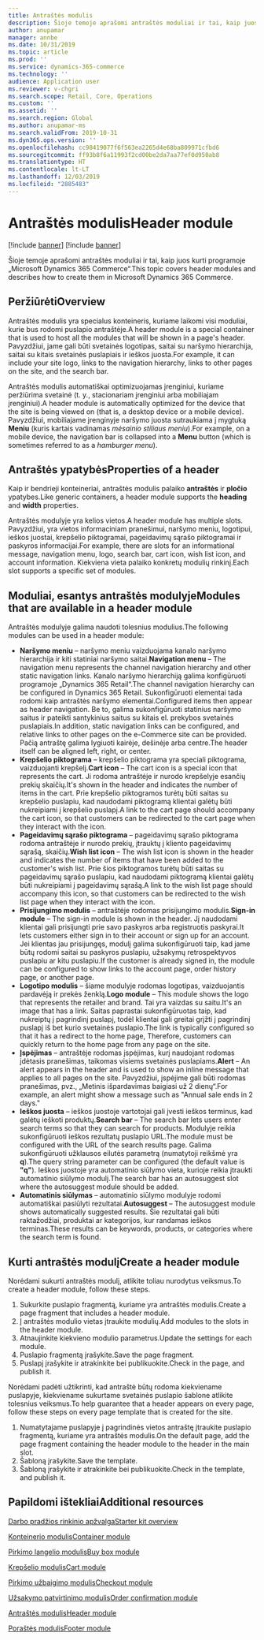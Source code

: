 ```yaml
---
title: Antraštės modulis
description: Šioje temoje aprašomi antraštės moduliai ir tai, kaip juos kurti programoje „Microsoft Dynamics 365 Commerce“.
author: anupamar
manager: annbe
ms.date: 10/31/2019
ms.topic: article
ms.prod: ''
ms.service: dynamics-365-commerce
ms.technology: ''
audience: Application user
ms.reviewer: v-chgri
ms.search.scope: Retail, Core, Operations
ms.custom: ''
ms.assetid: ''
ms.search.region: Global
ms.author: anupamar-ms
ms.search.validFrom: 2019-10-31
ms.dyn365.ops.version: ''
ms.openlocfilehash: cc98419077f6f563ea2265d4e68ba809971cfbd6
ms.sourcegitcommit: ff93b8f6a11993f2cd00be2da7aa77ef0d950ab8
ms.translationtype: HT
ms.contentlocale: lt-LT
ms.lasthandoff: 12/03/2019
ms.locfileid: "2885483"
---
```

# <a name="header-module"></a><span data-ttu-id="1efbe-103">Antraštės modulis</span><span class="sxs-lookup"><span data-stu-id="1efbe-103">Header module</span></span>

[!include [banner](includes/preview-banner.md)]
[!include [banner](includes/banner.md)]

<span data-ttu-id="1efbe-104">Šioje temoje aprašomi antraštės moduliai ir tai, kaip juos kurti programoje „Microsoft Dynamics 365 Commerce“.</span><span class="sxs-lookup"><span data-stu-id="1efbe-104">This topic covers header modules and describes how to create them in Microsoft Dynamics 365 Commerce.</span></span>

## <a name="overview"></a><span data-ttu-id="1efbe-105">Peržiūrėti</span><span class="sxs-lookup"><span data-stu-id="1efbe-105">Overview</span></span>

<span data-ttu-id="1efbe-106">Antraštės modulis yra specialus konteineris, kuriame laikomi visi moduliai, kurie bus rodomi puslapio antraštėje.</span><span class="sxs-lookup"><span data-stu-id="1efbe-106">A header module is a special container that is used to host all the modules that will be shown in a page's header.</span></span> <span data-ttu-id="1efbe-107">Pavyzdžiui, jame gali būti svetainės logotipas, saitai su naršymo hierarchija, saitai su kitais svetainės puslapiais ir ieškos juosta.</span><span class="sxs-lookup"><span data-stu-id="1efbe-107">For example, it can include your site logo, links to the navigation hierarchy, links to other pages on the site, and the search bar.</span></span>

<span data-ttu-id="1efbe-108">Antraštės modulis automatiškai optimizuojamas įrenginiui, kuriame peržiūrima svetainė (t. y., stacionariam įrenginiui arba mobiliajam įrenginiui).</span><span class="sxs-lookup"><span data-stu-id="1efbe-108">A header module is automatically optimized for the device that the site is being viewed on (that is, a desktop device or a mobile device).</span></span> <span data-ttu-id="1efbe-109">Pavyzdžiui, mobiliajame įrenginyje naršymo juosta sutraukiama į mygtuką **Meniu** (kuris kartais vadinamas *mėsainio stiliaus meniu*).</span><span class="sxs-lookup"><span data-stu-id="1efbe-109">For example, on a mobile device, the navigation bar is collapsed into a **Menu** button (which is sometimes referred to as a *hamburger menu*).</span></span>

## <a name="properties-of-a-header"></a><span data-ttu-id="1efbe-110">Antraštės ypatybės</span><span class="sxs-lookup"><span data-stu-id="1efbe-110">Properties of a header</span></span>

<span data-ttu-id="1efbe-111">Kaip ir bendrieji konteineriai, antraštės modulis palaiko **antraštės** ir **pločio** ypatybes.</span><span class="sxs-lookup"><span data-stu-id="1efbe-111">Like generic containers, a header module supports the **heading** and **width** properties.</span></span>

<span data-ttu-id="1efbe-112">Antraštės modulyje yra kelios vietos.</span><span class="sxs-lookup"><span data-stu-id="1efbe-112">A header module has multiple slots.</span></span> <span data-ttu-id="1efbe-113">Pavyzdžiui, yra vietos informaciniam pranešimui, naršymo meniu, logotipui, ieškos juostai, krepšelio piktogramai, pageidavimų sąrašo piktogramai ir paskyros informacijai.</span><span class="sxs-lookup"><span data-stu-id="1efbe-113">For example, there are slots for an informational message, navigation menu, logo, search bar, cart icon, wish list icon, and account information.</span></span> <span data-ttu-id="1efbe-114">Kiekviena vieta palaiko konkretų modulių rinkinį.</span><span class="sxs-lookup"><span data-stu-id="1efbe-114">Each slot supports a specific set of modules.</span></span>

## <a name="modules-that-are-available-in-a-header-module"></a><span data-ttu-id="1efbe-115">Moduliai, esantys antraštės modulyje</span><span class="sxs-lookup"><span data-stu-id="1efbe-115">Modules that are available in a header module</span></span>

<span data-ttu-id="1efbe-116">Antraštės modulyje galima naudoti tolesnius modulius.</span><span class="sxs-lookup"><span data-stu-id="1efbe-116">The following modules can be used in a header module:</span></span>

- <span data-ttu-id="1efbe-117">**Naršymo meniu** – naršymo meniu vaizduojama kanalo naršymo hierarchija ir kiti statiniai naršymo saitai.</span><span class="sxs-lookup"><span data-stu-id="1efbe-117">**Navigation menu** – The navigation menu represents the channel navigation hierarchy and other static navigation links.</span></span> <span data-ttu-id="1efbe-118">Kanalo naršymo hierarchiją galima konfigūruoti programoje „Dynamics 365 Retail“.</span><span class="sxs-lookup"><span data-stu-id="1efbe-118">The channel navigation hierarchy can be configured in Dynamics 365 Retail.</span></span> <span data-ttu-id="1efbe-119">Sukonfigūruoti elementai tada rodomi kaip antraštės naršymo elementai.</span><span class="sxs-lookup"><span data-stu-id="1efbe-119">Configured items then appear as header navigation.</span></span> <span data-ttu-id="1efbe-120">Be to, galima sukonfigūruoti statinius naršymo saitus ir pateikti santykinius saitus su kitais el. prekybos svetainės puslapiais.</span><span class="sxs-lookup"><span data-stu-id="1efbe-120">In addition, static navigation links can be configured, and relative links to other pages on the e-Commerce site can be provided.</span></span> <span data-ttu-id="1efbe-121">Pačią antraštę galima lygiuoti kairėje, dešinėje arba centre.</span><span class="sxs-lookup"><span data-stu-id="1efbe-121">The header itself can be aligned left, right, or center.</span></span>
- <span data-ttu-id="1efbe-122">**Krepšelio piktograma** – krepšelio piktograma yra speciali piktograma, vaizduojanti krepšelį.</span><span class="sxs-lookup"><span data-stu-id="1efbe-122">**Cart icon** – The cart icon is a special icon that represents the cart.</span></span> <span data-ttu-id="1efbe-123">Ji rodoma antraštėje ir nurodo krepšelyje esančių prekių skaičių.</span><span class="sxs-lookup"><span data-stu-id="1efbe-123">It's shown in the header and indicates the number of items in the cart.</span></span> <span data-ttu-id="1efbe-124">Prie krepšelio piktogramos turėtų būti saitas su krepšelio puslapiu, kad naudodami piktogramą klientai galėtų būti nukreipiami į krepšelio puslapį.</span><span class="sxs-lookup"><span data-stu-id="1efbe-124">A link to the cart page should accompany the cart icon, so that customers can be redirected to the cart page when they interact with the icon.</span></span>
- <span data-ttu-id="1efbe-125">**Pageidavimų sąrašo piktograma** – pageidavimų sąrašo piktograma rodoma antraštėje ir nurodo prekių, įtrauktų į kliento pageidavimų sąrašą, skaičių.</span><span class="sxs-lookup"><span data-stu-id="1efbe-125">**Wish list icon** – The wish list icon is shown in the header and indicates the number of items that have been added to the customer's wish list.</span></span> <span data-ttu-id="1efbe-126">Prie šios piktogramos turėtų būti saitas su pageidavimų sąrašo puslapiu, kad naudodami piktogramą klientai galėtų būti nukreipiami į pageidavimų sąrašą.</span><span class="sxs-lookup"><span data-stu-id="1efbe-126">A link to the wish list page should accompany this icon, so that customers can be redirected to the wish list page when they interact with the icon.</span></span>
- <span data-ttu-id="1efbe-127">**Prisijungimo modulis** – antraštėje rodomas prisijungimo modulis.</span><span class="sxs-lookup"><span data-stu-id="1efbe-127">**Sign-in module** – The sign-in module is shown in the header.</span></span> <span data-ttu-id="1efbe-128">Jį naudodami klientai gali prisijungti prie savo paskyros arba registruotis paskyrai.</span><span class="sxs-lookup"><span data-stu-id="1efbe-128">It lets customers either sign in to their account or sign up for an account.</span></span> <span data-ttu-id="1efbe-129">Jei klientas jau prisijungęs, modulį galima sukonfigūruoti taip, kad jame būtų rodomi saitai su paskyros puslapiu, užsakymų retrospektyvos puslapiu ar kitu puslapiu.</span><span class="sxs-lookup"><span data-stu-id="1efbe-129">If the customer is already signed in, the module can be configured to show links to the account page, order history page, or another page.</span></span>
- <span data-ttu-id="1efbe-130">**Logotipo modulis** – šiame modulyje rodomas logotipas, vaizduojantis pardavėją ir prekės ženklą.</span><span class="sxs-lookup"><span data-stu-id="1efbe-130">**Logo module** – This module shows the logo that represents the retailer and brand.</span></span> <span data-ttu-id="1efbe-131">Tai yra vaizdas su saitu.</span><span class="sxs-lookup"><span data-stu-id="1efbe-131">It's an image that has a link.</span></span> <span data-ttu-id="1efbe-132">Saitas paprastai sukonfigūruotas taip, kad nukreiptų į pagrindinį puslapį, todėl klientai gali greitai grįžti į pagrindinį puslapį iš bet kurio svetainės puslapio.</span><span class="sxs-lookup"><span data-stu-id="1efbe-132">The link is typically configured so that it has a redirect to the home page, Therefore, customers can quickly return to the home page from any page on the site.</span></span>
- <span data-ttu-id="1efbe-133">**Įspėjimas** – antraštėje rodomas įspėjimas, kurį naudojant rodomas įdėtasis pranešimas, taikomas visiems svetainės puslapiams.</span><span class="sxs-lookup"><span data-stu-id="1efbe-133">**Alert** – An alert appears in the header and is used to show an inline message that applies to all pages on the site.</span></span> <span data-ttu-id="1efbe-134">Pavyzdžiui, įspėjime gali būti rodomas pranešimas, pvz., „Metinis išpardavimas baigiasi už 2 dienų“.</span><span class="sxs-lookup"><span data-stu-id="1efbe-134">For example, an alert might show a message such as "Annual sale ends in 2 days."</span></span>
- <span data-ttu-id="1efbe-135">**Ieškos juosta** – ieškos juostoje vartotojai gali įvesti ieškos terminus, kad galėtų ieškoti produktų.</span><span class="sxs-lookup"><span data-stu-id="1efbe-135">**Search bar** – The search bar lets users enter search terms so that they can search for products.</span></span> <span data-ttu-id="1efbe-136">Modulyje reikia sukonfigūruoti ieškos rezultatų puslapio URL.</span><span class="sxs-lookup"><span data-stu-id="1efbe-136">The module must be configured with the URL of the search results page.</span></span> <span data-ttu-id="1efbe-137">Galima sukonfigūruoti užklausos eilutės parametrą (numatytoji reikšmė yra **q**).</span><span class="sxs-lookup"><span data-stu-id="1efbe-137">The query string parameter can be configured (the default value is **"q"**).</span></span> <span data-ttu-id="1efbe-138">Ieškos juostoje yra automatinio siūlymo vieta, kurioje reikia įtraukti automatinio siūlymo modulį.</span><span class="sxs-lookup"><span data-stu-id="1efbe-138">The search bar has an autosuggest slot where the autosuggest module should be added.</span></span>
- <span data-ttu-id="1efbe-139">**Automatinis siūlymas** – automatinio siūlymo modulyje rodomi automatiškai pasiūlyti rezultatai.</span><span class="sxs-lookup"><span data-stu-id="1efbe-139">**Autosuggest** – The autosuggest module shows automatically suggested results.</span></span> <span data-ttu-id="1efbe-140">Šie rezultatai gali būti raktažodžiai, produktai ar kategorijos, kur randamas ieškos terminas.</span><span class="sxs-lookup"><span data-stu-id="1efbe-140">These results can be keywords, products, or categories where the search term is found.</span></span>

## <a name="create-a-header-module"></a><span data-ttu-id="1efbe-141">Kurti antraštės modulį</span><span class="sxs-lookup"><span data-stu-id="1efbe-141">Create a header module</span></span>

<span data-ttu-id="1efbe-142">Norėdami sukurti antraštės modulį, atlikite toliau nurodytus veiksmus.</span><span class="sxs-lookup"><span data-stu-id="1efbe-142">To create a header module, follow these steps.</span></span>

1. <span data-ttu-id="1efbe-143">Sukurkite puslapio fragmentą, kuriame yra antraštės modulis.</span><span class="sxs-lookup"><span data-stu-id="1efbe-143">Create a page fragment that includes a header module.</span></span>
1. <span data-ttu-id="1efbe-144">Į antraštės modulio vietas įtraukite modulių.</span><span class="sxs-lookup"><span data-stu-id="1efbe-144">Add modules to the slots in the header module.</span></span>
1. <span data-ttu-id="1efbe-145">Atnaujinkite kiekvieno modulio parametrus.</span><span class="sxs-lookup"><span data-stu-id="1efbe-145">Update the settings for each module.</span></span>
1. <span data-ttu-id="1efbe-146">Puslapio fragmentą įrašykite.</span><span class="sxs-lookup"><span data-stu-id="1efbe-146">Save the page fragment.</span></span> 
1. <span data-ttu-id="1efbe-147">Puslapį įrašykite ir atrakinkite bei publikuokite.</span><span class="sxs-lookup"><span data-stu-id="1efbe-147">Check in the page, and publish it.</span></span>

<span data-ttu-id="1efbe-148">Norėdami padėti užtikrinti, kad antraštė būtų rodoma kiekviename puslapyje, kiekviename sukurtame svetainės puslapio šablone atlikite tolesnius veiksmus.</span><span class="sxs-lookup"><span data-stu-id="1efbe-148">To help guarantee that a header appears on every page, follow these steps on every page template that is created for the site.</span></span>

1. <span data-ttu-id="1efbe-149">Numatytajame puslapyje į pagrindinės vietos antraštę įtraukite puslapio fragmentą, kuriame yra antraštės modulis.</span><span class="sxs-lookup"><span data-stu-id="1efbe-149">On the default page, add the page fragment containing the header module to the header in the main slot.</span></span>
1. <span data-ttu-id="1efbe-150">Šabloną įrašykite.</span><span class="sxs-lookup"><span data-stu-id="1efbe-150">Save the template.</span></span> 
1. <span data-ttu-id="1efbe-151">Šabloną įrašykite ir atrakinkite bei publikuokite.</span><span class="sxs-lookup"><span data-stu-id="1efbe-151">Check in the template, and publish it.</span></span>

## <a name="additional-resources"></a><span data-ttu-id="1efbe-152">Papildomi ištekliai</span><span class="sxs-lookup"><span data-stu-id="1efbe-152">Additional resources</span></span>

[<span data-ttu-id="1efbe-153">Darbo pradžios rinkinio apžvalga</span><span class="sxs-lookup"><span data-stu-id="1efbe-153">Starter kit overview</span></span>](starter-kit-overview.md)

[<span data-ttu-id="1efbe-154">Konteinerio modulis</span><span class="sxs-lookup"><span data-stu-id="1efbe-154">Container module</span></span>](add-container-module.md)

[<span data-ttu-id="1efbe-155">Pirkimo langelio modulis</span><span class="sxs-lookup"><span data-stu-id="1efbe-155">Buy box module</span></span>](add-buy-box.md)

[<span data-ttu-id="1efbe-156">Krepšelio modulis</span><span class="sxs-lookup"><span data-stu-id="1efbe-156">Cart module</span></span>](add-cart-module.md)

[<span data-ttu-id="1efbe-157">Pirkimo užbaigimo modulis</span><span class="sxs-lookup"><span data-stu-id="1efbe-157">Checkout module</span></span>](add-checkout-module.md)

[<span data-ttu-id="1efbe-158">Užsakymo patvirtinimo modulis</span><span class="sxs-lookup"><span data-stu-id="1efbe-158">Order confirmation module</span></span>](order-confirmation-module.md)

[<span data-ttu-id="1efbe-159">Antraštės modulis</span><span class="sxs-lookup"><span data-stu-id="1efbe-159">Header module</span></span>](author-header-module.md)

[<span data-ttu-id="1efbe-160">Poraštės modulis</span><span class="sxs-lookup"><span data-stu-id="1efbe-160">Footer module</span></span>](author-footer-module.md)
